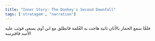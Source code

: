 ```yaml
---
title: "Inner Story: The Donkey's Second Downfall"
tags: ['stratagem', "narration"]
---
```


 فلمَّا سمع الحمار بالأتان ثانية هاجت به الغُلمة فانطلق مع ابن آوى يسعى فوثب عليه الأسد فافترسه

